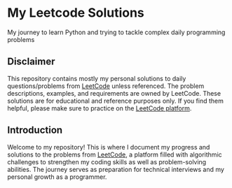 # My Leetcode Solutions
My journey to learn Python and trying to tackle complex daily programming problems

## Disclaimer
This repository contains mostly my personal solutions to daily questions/problems from [LeetCode](https://leetcode.com) unless referenced. The problem descriptions, examples, and requirements are owned by LeetCode. These solutions are for educational and reference purposes only. If you find them helpful, please make sure to practice on the [LeetCode platform](https://leetcode.com).

## Introduction
Welcome to my repository! This is where I document my progress and solutions to the problems from [LeetCode](https://leetcode.com), a platform filled with algorithmic challenges to strengthen my coding skills as well as problem-solving abilities. The journey serves as preparation for technical interviews and my personal growth as a programmer.
